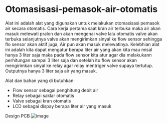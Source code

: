 # Otomasisasi-pemasok-air-otomatis

Alat ini adalah alat yang digunakan untuk melakukan otomasisasi pemasok air secara otomatis. Cara kerja pertama saat kran air terbuka maka air akan masuk melewati pralon dan akan mengenai valve lalu otomatis valve akan terbuka selanjutnya valve akan mengirimkan sinyal ke flow sensor sehingga flo sensor akan aktif juga, Air pun akan masuk melewatinya. Kelebhian alat ini adalah kita dapat mengatur berapa liter air yang akan kita mau misal hanya 3 liter saja maka pada flow sensor kita atur agar dia melakukann perhitungan sampai 3 liter saja dan setelah itu flow sensor akan mengirimkan sinyal ke relay agar relay mentriger valve supaya tertutup. Outputnya hanya 3 liter saja air yang masuk.

Alat dan bahan yang di butuhkan:
- Flow sensor sebagai penghitung debit air
- Relay sebagai saklar otomatis
- Valve sebagai kran otomatis
- LCD sebagai dispay berapa liter air yang masuk

Design PCB 
![image](https://github.com/MohPras/Otomasisasi-pemasok-air-otomatis/assets/108654517/48059674-95c8-46b2-9dbd-ec98fbab1e5f)
